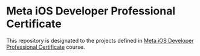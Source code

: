# Meta iOS Developer Professional Certificate

This repository is designated to the projects defined in [Meta iOS Developer Professional Certificate](https://www.coursera.org/professional-certificates/meta-ios-developer) course.
